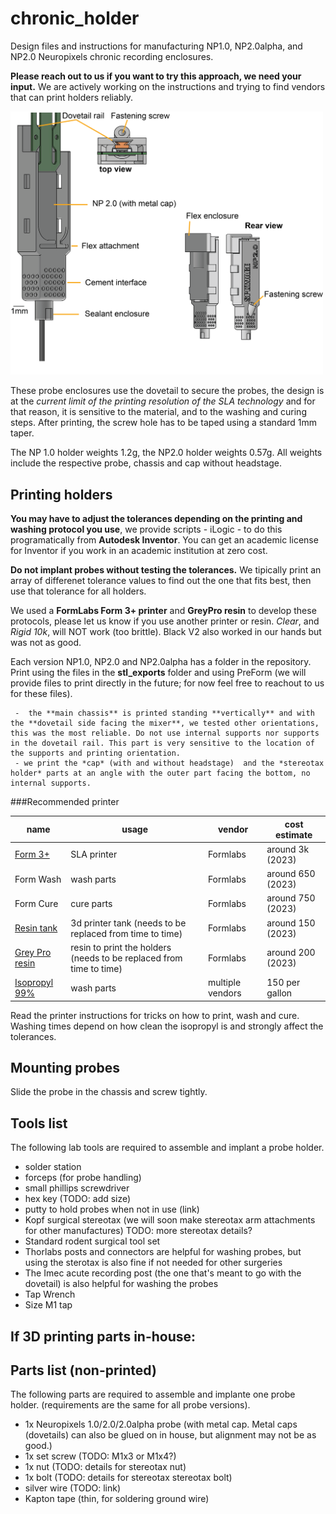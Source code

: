 # chronic_holder

Design files and instructions for manufacturing NP1.0, NP2.0alpha, and NP2.0 Neuropixels chronic recording enclosures.

**Please reach out to us if you want to try this approach, we need your input.** We are actively working on the instructions and trying to find vendors that can print holders reliably.

<img src='images/description.png' width='500'>

These probe enclosures use the dovetail to secure the probes, the design is at the *current limit of the printing resolution of the SLA technology* and for that reason, it is sensitive to the material, and to the washing and curing steps. After printing, the screw hole has to be taped using a standard 1mm taper.

The NP 1.0 holder weights 1.2g, the NP2.0 holder weights 0.57g. All weights include the respective probe, chassis and cap without headstage.

## Printing holders

**You may have to adjust the tolerances depending on the printing and washing protocol you use**, we provide scripts - iLogic - to do this programatically from **Autodesk Inventor**. You can get an academic license for Inventor if you work in an academic institution at zero cost.

**Do not implant probes without testing the tolerances.** We tipically print an array of differenet tolerance values to find out the one that fits best, then use that tolerance for all holders. 

We used a **FormLabs Form 3+ printer** and **GreyPro resin** to develop these protocols, please let us know if you use another printer or resin. *Clear*, and *Rigid 10k*, will NOT work (too brittle). Black V2 also worked in our hands but was not as good.

Each version NP1.0, NP2.0 and NP2.0alpha has a folder in the repository. Print using the files in the **stl_exports** folder and using PreForm (we will provide files to print directly in the future; for now feel free to reachout to us for these files).

     -  the **main chassis** is printed standing **vertically** and with the **dovetail side facing the mixer**, we tested other orientations, this was the most reliable. Do not use internal supports nor supports in the dovetail rail. This part is very sensitive to the location of the supports and printing orientation.
     - we print the *cap* (with and without headstage)  and the *stereotax holder* parts at an angle with the outer part facing the bottom, no internal supports.

###Recommended printer

| name  |  usage      |   vendor     | cost estimate | 
|-------|--------------|-------------|---------------|
|  [Form 3+](https://formlabs.com/store/3d-printers/form-3-basic-package-without-service/#/package/)| SLA printer  | Formlabs | around 3k (2023) |
| Form Wash | wash parts | Formlabs | around 650 (2023) |
| Form Cure | cure parts | Formlabs | around 750 (2023) |
| [Resin tank]() | 3d printer tank (needs to be replaced from time to time) | Formlabs | around 150 (2023) |
| [Grey Pro resin](https://formlabs.com/store/materials/grey-pro-resin/) | resin to print the holders (needs to be replaced from time to time) | Formlabs | around 200 (2023) |
| [Isopropyl 99%](https://support.formlabs.com/s/article/Isopropyl-Alcohol-IPA) | wash parts | multiple vendors | 150 per gallon |


Read the printer instructions for tricks on how to print, wash and cure. Washing times depend on how clean the isopropyl is and strongly affect the tolerances.




## Mounting probes

Slide the probe in the chassis and screw tightly. 


## Tools list

The following lab tools are required to assemble and implant a probe holder.

- solder station
- forceps (for probe handling)
- small phillips screwdriver
- hex key (TODO: add size)
- putty to hold probes when not in use (link)
- Kopf surgical stereotax (we will soon make stereotax arm attachments for other manufactures) TODO: more stereotax details?
- Standard rodent surgical tool set
- Thorlabs posts and connectors are helpful for washing probes, but using the sterotax is also fine if not needed for other surgeries
- The Imec acute recording post (the one that's meant to go with the dovetail) is also helpful for washing the probes
- Tap Wrench
- Size M1 tap

If 3D printing parts in-house:
- 

## Parts list (non-printed)
The following parts are required to assemble and implante one probe holder. (requirements are the same for all probe versions).
- 1x Neuropixels 1.0/2.0/2.0alpha probe (with metal cap. Metal caps (dovetails) can also be glued on in house, but alignment may not be as good.)
- 1x set screw (TODO: M1x3 or M1x4?)
- 1x nut (TODO: details for stereotax nut)
- 1x bolt (TODO: details for stereotax stereotax bolt)
- silver wire (TODO: link)
- Kapton tape (thin, for soldering ground wire)





